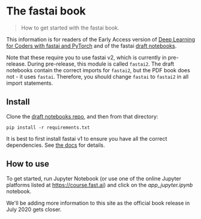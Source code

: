 # The fastai book
> How to get started with the fastai book.


This information is for readers of the Early Access version of [Deep Learning for Coders with fastai and PyTorch](https://www.amazon.com/Deep-Learning-Coders-fastai-PyTorch/dp/1492045527) and of the fastai [draft notebooks](https://github.com/fastai/fastbook).

Note that these require you to use fastai v2, which is currently in pre-release. During pre-release, this module is called `fastai2`. The draft notebooks contain the correct imports for `fastai2`, but the PDF book does not - it uses `fastai`. Therefore, you should change `fastai` to `fastai2` in all import statements.

## Install

Clone the [draft notebooks repo](https://github.com/fastai/fastbook), and then from that directory:

    pip install -r requirements.txt

It is best to first install fastai v1 to ensure you have all the correct dependencies. See [the docs](https://docs.fast.ai/) for details.

## How to use

To get started, run Jupyter Notebook (or use one of the online Jupyter platforms listed at https://course.fast.ai) and click on the *app_jupyter.ipynb* notebook.

We'll be adding more information to this site as the official book release in July 2020 gets closer.
